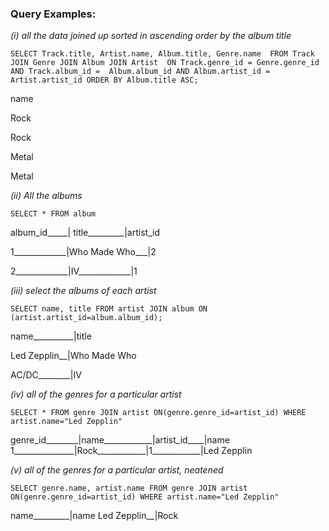 ### Query Examples: 

_(i)  all the data joined up sorted in ascending order by the album title_

`SELECT Track.title, Artist.name, Album.title, Genre.name 
    FROM Track JOIN Genre JOIN Album JOIN Artist 
    ON Track.genre_id = Genre.genre_id AND Track.album_id = 
    Album.album_id AND Album.artist_id = Artist.artist_id
 ORDER BY Album.title ASC;`
 
 name
 
Rock

Rock

Metal

Metal

 _(ii) All the albums_
 
 `SELECT * FROM album`
  
 album_id_____| title_________|artist_id
 
1_____________|Who Made Who___|2

2_____________|IV_____________|1


_(iii) select the albums of each artist_

`SELECT name, title FROM artist
JOIN album ON (artist.artist_id=album.album_id);`

name__________|title

Led Zepplin__|Who Made Who

AC/DC________|IV

_(iv)  all of the genres for a particular artist_

`SELECT * FROM genre JOIN artist ON(genre.genre_id=artist_id) WHERE artist.name="Led Zepplin"`

genre_id________|name____________|artist_id____|name
1_______________|Rock____________|1____________|Led Zepplin


_(v)  all of the genres for a particular artist, neatened_

`SELECT genre.name, artist.name FROM genre JOIN artist ON(genre.genre_id=artist_id) WHERE artist.name="Led Zepplin"`

name_________|name
Led Zepplin__|Rock




